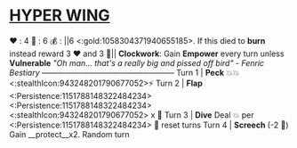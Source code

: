 # [__**HYPER WING**__](<https://www.youtube.com/watch?v=NBFuzr_GnqQ>)
❤️ : 4
🔷 : 6
💰 : ||6 <:gold:1058304371940655185>. If this died to __burn__ instead reward 3 ❤️ and 3 🔷||
**Clockwork**: Gain __Empower__ every turn unless __Vulnerable__
*"Oh man... that's a really big and pissed off bird" - Fenric Bestiary*
—————————————————
Turn 1  | **Peck** 💥💥<:stealthIcon:943248201790677052>⚡
Turn 2 | **Flap** <:Persistence:1151788148322484234><:Persistence:1151788148322484234><:stealthIcon:943248201790677052> x 👥
Turn 3 | **Dive** Deal 💥 per <:Persistence:1151788148322484234> 🔀 reset turns
Turn 4 | **Screech** (-2 🔷) Gain __protect__x2. Random turn
